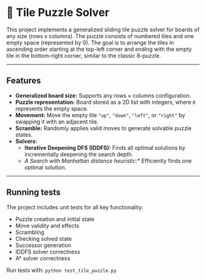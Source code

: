# 🧩 Tile Puzzle Solver

This project implements a generalized sliding tile puzzle solver for boards of any size (rows x columns). The puzzle consists of numbered tiles and one empty space (represented by 0). The goal is to arrange the tiles in ascending order starting at the top-left corner and ending with the empty tile in the bottom-right corner, similar to the classic 8-puzzle.

---

## Features

- **Generalized board size:** Supports any rows × columns configuration.
- **Puzzle representation:** Board stored as a 2D list with integers, where `0` represents the empty space.
- **Movement:** Move the empty tile `"up"`, `"down"`, `"left"`, or `"right"` by swapping it with an adjacent tile.
- **Scramble:** Randomly applies valid moves to generate solvable puzzle states.
- **Solvers:**
  - **Iterative Deepening DFS (IDDFS):** Finds all optimal solutions by incrementally deepening the search depth.
  - **A* Search with Manhattan distance heuristic:** Efficiently finds one optimal solution.

---

## Running tests 

The project includes unit tests for all key functionality:
- Puzzle creation and initial state
- Move validity and effects
- Scrambling
- Checking solved state
- Successor generation
- IDDFS solver correctness
- A* solver correctness

Run tests with:
```python test_tile_puzzle.py```

